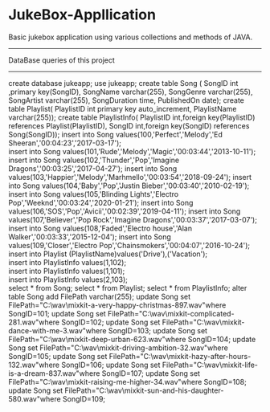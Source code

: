 # JukeBox-Appllication
Basic jukebox application using  various collections and methods of JAVA. 
**********************************************************************
DataBase queries of this project
***********************************************************************
create database jukeapp;
use jukeapp;
create table Song (
                   SongID int ,primary key(SongID),
                   SongName varchar(255),
                   SongGenre varchar(255),
                   SongArtist varchar(255),
                   SongDuration time,
                   PublishedOn date);
create table Playlist(
                      PlaylistID int primary key auto_increment,
                      PlaylistName varchar(255));
create table PlaylistInfo(
                          PlaylistID int,foreign key(PlaylistID) references Playlist(PlaylistID),
                          SongID int,foreign key(SongID) references Song(SongID));
                          insert into Song values(100,'Perfect','Melody','Ed Sheeran','00:04:23','2017-03-17');    
insert into Song values(101,'Rude','Melody','Magic','00:03:44','2013-10-11'); 
insert into Song values(102,'Thunder','Pop','Imagine Dragons','00:03:25','2017-04-27'); 
insert into Song values(103,'Happier','Melody','Marhmello','00:03:54','2018-09-24');
insert into Song values(104,'Baby','Pop','Justin Bieber','00:03:40','2010-02-19');
insert into Song values(105,'Blinding Lights','Electro Pop','Weeknd','00:03:24','2020-01-21');
insert into Song values(106,'SOS','Pop','Avicii','00:02:39','2019-04-11');
insert into Song values(107,'Believer','Pop Rock','Imagine Dragons','00:03:37','2017-03-07');
insert into Song values(108,'Faded','Electro house','Alan Walker','00:03:33','2015-12-04');
insert into Song values(109,'Closer','Electro Pop','Chainsmokers','00:04:07','2016-10-24');
insert into Playlist (PlaylistName)values('Drive'),('Vacation');    
insert into PlaylistInfo values(1,102);  
insert into PlaylistInfo values(1,101);  
insert into PlaylistInfo values(2,103);  
select * from Song;
select * from Playlist;
select * from PlaylistInfo;
alter table Song add FilePath varchar(255);
update Song set FilePath="C:\\wav\\mixkit-a-very-happy-christmas-897.wav"where SongID=101;
update Song set FilePath="C:\\wav\\mixkit-complicated-281.wav"where SongID=102;
update Song set FilePath="C:\\wav\\mixkit-dance-with-me-3.wav"where SongID=103;
update Song set FilePath="C:\\wav\\mixkit-deep-urban-623.wav"where SongID=104;
update Song set FilePath="C:\\wav\\mixkit-driving-ambition-32.wav"where SongID=105;
update Song set FilePath="C:\\wav\\mixkit-hazy-after-hours-132.wav"where SongID=106;
update Song set FilePath="C:\\wav\\mixkit-life-is-a-dream-837.wav"where SongID=107;
update Song set FilePath="C:\\wav\\mixkit-raising-me-higher-34.wav"where SongID=108;
update Song set FilePath="C:\\wav\\mixkit-sun-and-his-daughter-580.wav"where SongID=109;

